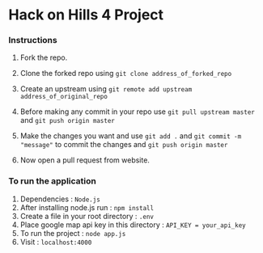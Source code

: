 # Hack on Hills 4 Project

### Instructions

1. Fork the repo.

2. Clone the forked repo using `git clone address_of_forked_repo`

3. Create an upstream using `git remote add upstream address_of_original_repo`

4. Before making any commit in your repo use `git pull upstream master` and `git push origin master`

5. Make the changes you want and use `git add .` and `git commit -m "message"` to commit the changes and `git push origin master`

6. Now open a pull request from website.


### To run the application

1. Dependencies : `Node.js`
2. After installing node.js run : `npm install`
3. Create a file in your root directory : `.env`
4. Place google map api key in this directory : `API_KEY = your_api_key`
5. To run the project : `node app.js`
6. Visit : `localhost:4000`
